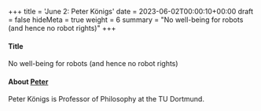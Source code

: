 +++
title = 'June 2: Peter Königs'
date = 2023-06-02T00:00:10+00:00
draft = false
hideMeta = true
weight = 6
summary = "No well-being for robots (and hence no robot rights)"
+++


#### Title
No well-being for robots (and hence no robot rights)

#### About [Peter](https://peterkoenigs.weebly.com)

Peter Königs is Professor of Philosophy at the TU Dortmund.  